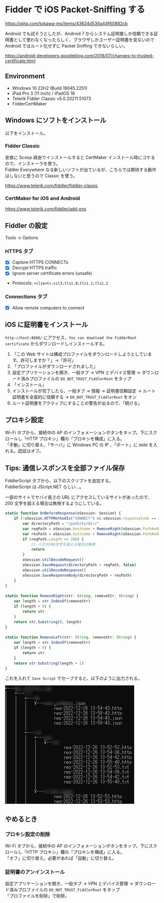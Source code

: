 # Fidder で iOS Packet-Sniffing する

https://qiita.com/tokawa-ms/items/43624d536a44f60882cb

Android でも試そうとしたが、Android 7 からシステム証明書しか信頼できる証明書として使わなくなったらしく、ブラウザしかユーザー証明書を見ないので Android ではルート化せずに Packet Sniffing できないらしい。

https://android-developers.googleblog.com/2016/07/changes-to-trusted-certificate.html

## Environment

- Windows 10 22H2 (Build 19045.2251)
- iPad Pro 3 (11 inch) / iPadOS 16
- Telerik Fidder Classic v5.0.20211.51073
- FidderCertMaker

## Windows にソフトをインストール

以下をインストール。

### Fidder Classic

安直に Scoop 経由でインストールすると CertMaker インストール時にコケるので、インストーラを使う。  
Fiddler Everywhere なる新しいソフトが出ているが、こちらでは期待する動作はしないと思うので Classic を使う。

https://www.telerik.com/fiddler/fiddler-classic

### CertMaker for iOS and Android

https://www.telerik.com/fiddler/add-ons

## Fiddler の設定

Tools -> Options

### HTTPS タブ

- [x] Capture HTTPS CONNECTs
- [x] Decrypt HTTPS traffic
- [x] Ignore server certificate errors (unsafe)
- Protocols: `<client>;ssl3;tls1.0;tls1.1;tls1.2`

### Connections タブ

- [x] Allow remote computers to connect

## iOS に証明書をインストール

`http://host:8888/` にアクセス、`You can download the FidderRoot certificate` からダウンロードしインストールする。

1. 「この Web サイトは構成プロファイルをダウンロードしようとしています。許可しますか？」->「許可」
2. 「プロファイルがダウンロードされました」
3. 設定アプリケーションを開き、一般タブ -> VPN とデバイス管理 -> ダウンロード済みプロファイルの `DO_NOT_TRUST_FiddlerRoot` をタップ
4. 「インストール」
5. インストールが完了したら、一般タブ -> 情報 -> 証明書信頼設定 -> ルート証明書を全面的に信頼する -> `DO_NOT_TRUST_FiddlerRoot` をオン
6. ルート証明書をアクティブにすることの警告が出るので、「続ける」

## プロキシ設定

Wi-Fi タブから、接続中の AP のインフォメーションボタンをタップ。下にスクロールし「HTTP プロキシ」欄の「プロキシを構成」に入る。  
「手動」に切り替え、「サーバ」に Windows PC の IP 、「ポート」に `8888` を入れる。認証はオフ。

## Tips: 通信レスポンスを全部ファイル保存

FiddlerScript タブから、以下のスクリプトを追加する。  
FiddlerScript は JScript.NET らしい…。

一部のサイトでヤバイ長さの URL にアクセスしているサイトがあったので、200 文字を超える場合は無視するようにしている。

```js
static function OnBeforeResponse(oSession: Session) {
    if (!oSession.HTTPMethodIs("CONNECT") && oSession.responseCode == 200) {
        var directoryPath = "/path/to/dir/"
        var reqPath = oSession.hostname + RemoveRight(oSession.PathAndQuery, "?").Replace(":", "-") + "/req-" + oSession.Timers.ClientBeginRequest.ToString().Replace("/", "-").Replace(":", "-") + ".http"
        var resPath = oSession.hostname + RemoveRight(oSession.PathAndQuery, "?").Replace(":", "-") + "/res-" + oSession.Timers.ClientBeginRequest.ToString().Replace("/", "-").Replace(":", "-") + "." + RemoveLeft(oSession.SuggestedFilename, ".")
        if (reqPath.Length >= 200) {
            // パスが200文字を超える場合は無視
            return
        }
        oSession.utilDecodeRequest()
        oSession.SaveRequest(directoryPath + reqPath, false)
        oSession.utilDecodeResponse()
        oSession.SaveResponseBody(directoryPath + resPath)
    }
}

static function RemoveRight(str: String, removeStr: String) {
    var length = str.IndexOf(removeStr)
    if (length < 0) {
        return str
    }
    return str.Substring(0, length)
}

static function RemoveLeft(str: String, removeStr: String) {
    var length = str.IndexOf(removeStr)
    if (length < 0) {
        return str
    }
    return str.Substring(length + 1)
}
```

これを入れて `Save Script` でセーブすると、以下のように出力される。

![](assets/dir-structure.png)

## やめるとき

### プロキシ設定の削除

Wi-Fi タブから、接続中の AP のインフォメーションボタンをタップ。下にスクロールし「HTTP プロキシ」欄の「プロキシを構成」に入る。  
「オフ」に切り替え。必要があれば「自動」に切り替え。

### 証明書のアンインストール

設定アプリケーションを開き、一般タブ -> VPN とデバイス管理 -> ダウンロード済みプロファイルの `DO_NOT_TRUST_FiddlerRoot` をタップ  
「プロファイルを削除」で削除。
